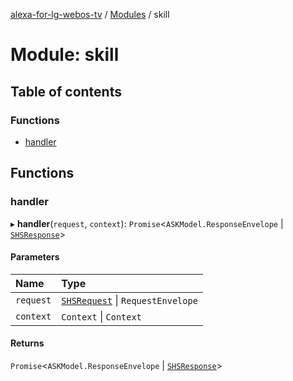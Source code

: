 [alexa-for-lg-webos-tv](../README.md) / [Modules](../modules.md) / skill

# Module: skill

## Table of contents

### Functions

- [handler](skill.md#handler)

## Functions

### handler

▸ **handler**(`request`, `context`): `Promise`\<`ASKModel.ResponseEnvelope` \| [`SHSResponse`](../classes/common_smart_home_skill_response.SHSResponse.md)\>

#### Parameters

| Name | Type |
| :------ | :------ |
| `request` | [`SHSRequest`](../classes/common_smart_home_skill_request.SHSRequest.md) \| `RequestEnvelope` |
| `context` | `Context` \| `Context` |

#### Returns

`Promise`\<`ASKModel.ResponseEnvelope` \| [`SHSResponse`](../classes/common_smart_home_skill_response.SHSResponse.md)\>

